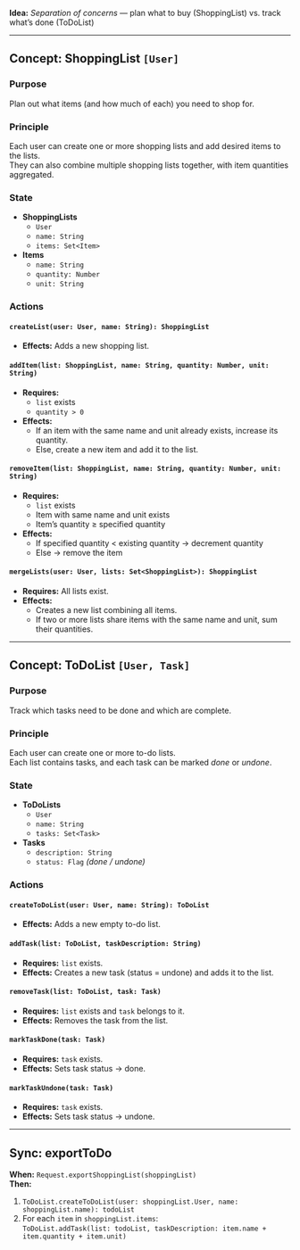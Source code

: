 
**Idea:** *Separation of concerns* — plan what to buy (ShoppingList) vs. track what’s done (ToDoList)

---

## **Concept: ShoppingList** `[User]`

### **Purpose**
Plan out what items (and how much of each) you need to shop for.

### **Principle**
Each user can create one or more shopping lists and add desired items to the lists.  
They can also combine multiple shopping lists together, with item quantities aggregated.

### **State**
- **ShoppingLists**
  - `User`
  - `name: String`
  - `items: Set<Item>`
- **Items**
  - `name: String`
  - `quantity: Number`
  - `unit: String`

### **Actions**
#### `createList(user: User, name: String): ShoppingList`
- **Effects:** Adds a new shopping list.

#### `addItem(list: ShoppingList, name: String, quantity: Number, unit: String)`
- **Requires:**  
  - `list` exists  
  - `quantity > 0`
- **Effects:**  
  - If an item with the same name and unit already exists, increase its quantity.  
  - Else, create a new item and add it to the list.

#### `removeItem(list: ShoppingList, name: String, quantity: Number, unit: String)`
- **Requires:**  
  - `list` exists  
  - Item with same name and unit exists  
  - Item’s quantity ≥ specified quantity
- **Effects:**  
  - If specified quantity < existing quantity → decrement quantity  
  - Else → remove the item

#### `mergeLists(user: User, lists: Set<ShoppingList>): ShoppingList`
- **Requires:** All lists exist.  
- **Effects:**  
  - Creates a new list combining all items.  
  - If two or more lists share items with the same name and unit, sum their quantities.

---

## **Concept: ToDoList** `[User, Task]`

### **Purpose**
Track which tasks need to be done and which are complete.

### **Principle**
Each user can create one or more to-do lists.  
Each list contains tasks, and each task can be marked *done* or *undone*.

### **State**
- **ToDoLists**
  - `User`
  - `name: String`
  - `tasks: Set<Task>`
- **Tasks**
  - `description: String`
  - `status: Flag` *(done / undone)*

### **Actions**
#### `createToDoList(user: User, name: String): ToDoList`
- **Effects:** Adds a new empty to-do list.

#### `addTask(list: ToDoList, taskDescription: String)`
- **Requires:** `list` exists.  
- **Effects:** Creates a new task (status = undone) and adds it to the list.

#### `removeTask(list: ToDoList, task: Task)`
- **Requires:** `list` exists and `task` belongs to it.  
- **Effects:** Removes the task from the list.

#### `markTaskDone(task: Task)`
- **Requires:** `task` exists.  
- **Effects:** Sets task status → done.

#### `markTaskUndone(task: Task)`
- **Requires:** `task` exists.  
- **Effects:** Sets task status → undone.

---

## **Sync: exportToDo**

**When:** `Request.exportShoppingList(shoppingList)`  
**Then:**
1. `ToDoList.createToDoList(user: shoppingList.User, name: shoppingList.name): todoList`
2. For each `item` in `shoppingList.items`:  
   `ToDoList.addTask(list: todoList, taskDescription: item.name + item.quantity + item.unit)`
